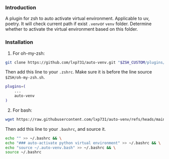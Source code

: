 ### Introduction

A plugin for zsh to auto activate virtual environment. Applicable to uv, poetry.
It will check current path if exist `.venv`or `venv` folder. Determine whether to activate the virtual environment based on this folder.


### Installation

1. For oh-my-zsh:

```bash
git clone https://github.com/lxp731/auto-venv.git "$ZSH_CUSTOM/plugins/auto-venv"
```

Then add this line to your `.zshrc`. Make sure it is before the line source `$ZSH/oh-my-zsh.sh`.

```bash
plugins=(
    ...
    auto-venv
)
```

2. For bash:

```bash
wget https://raw.githubusercontent.com/lxp731/auto-venv/refs/heads/main/auto-venv.bash -O ~/.auto-venv.bash
```

Then add this line to your `.bashrc`, and source it.

```bash
echo "" >> ~/.bashrc && \
echo "### auto-activate python virtual environment" >> ~/.bashrc && \
echo "source ~/.auto-venv.bash" >> ~/.bashrc && \
source ~/.bashrc
```